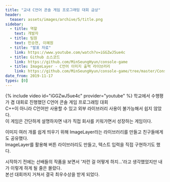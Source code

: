 ```yaml
---
title: "교내 C언어 콘솔 게임 프로그래밍 대회 금상"
header:
  teaser: assets/images/archive/5/title.png
sidebar:
  - title: 역할
    text: 개발자
  - title: 팀원
    text: 민승현, 이혜원
  - title: "발표 자료"
    link: https://www.youtube.com/watch?v=iGGZwJ5ue4c
  - title: Github 소스코드
    link: https://github.com/MinSeungHyun/console-game
  - title: ImageLayer - C언어 이미지 출력 라이브러리
    link: https://github.com/MinSeungHyun/console-game/tree/master/ConsoleGame/ImageUtils
date_from: 2019-11-17
types: [0]
---
```

{% include video id="iGGZwJ5ue4c" provider="youtube" %}
학교에서 수행평가 겸 대회로 진행했던 C언어 콘솔 게임 프로그래밍 대회  
C++이 아니라 C언어만 사용할 수 있고 외부 라이브러리 사용이 불가능해서 쉽지 않았다.  
이 게임은 간단하게 설명하자면 내가 직접 회사를 키워가면서 성장하는 게임이다.  

이미지 여러 개를 쉽게 띄우기 위해 ImageLayer라는 라이브러리를 만들고 친구들에게도 공유했다.  
ImageLayer를 활용해 버튼 라이브러리도 만들고, 텍스트 입력을 직접 구현하기도 했다.

시작하기 전에는 선배들의 작품을 보면서 '저런 걸 어떻게 하지...'라고 생각했었지만 내가 이렇게 하게 될 줄은 몰랐다.   
본선 대회까지 거쳐서 결국 최우수상을 받게 되었다.